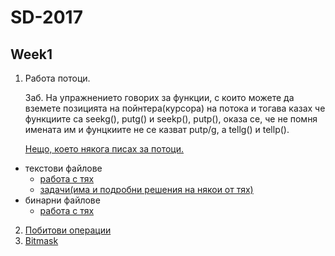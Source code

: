 # SD-2017

## Week1 
1. Работа потоци. 
    
    Заб. На упражнението говорих за функции, с които можете да вземете позицията на пойнтера(курсора) на потока и тогава казах че функциите са seekg(), putg() и seekp(), putp(), оказа се, че не помня имената им и фунцкиите не се казват putp/g, а tellg() и tellp(). 
    
    [Нещо, което някога писах за потоци.](https://docs.google.com/document/d/1_k5wKIK-zDBxZEihBmOkHCMwW-75Yr6ivUylY3cuO1g/edit?usp=sharing)
  * текстови файлове
    * [работа с тях](https://github.com/Appsalar/OOP/tree/master/Week2)
    * [задачи(има и подробни решения на някои от тях)](https://github.com/Appsalar/OOP/tree/master/Week3)
  * бинарни файлове
    * [работа с тях](https://github.com/Appsalar/OOP/blob/master/Week4/main.cpp)
2. [Побитови операции](https://www.cprogramming.com/tutorial/bitwise_operators.html)
3. [Bitmask](http://codeforces.com/blog/entry/18169) 
